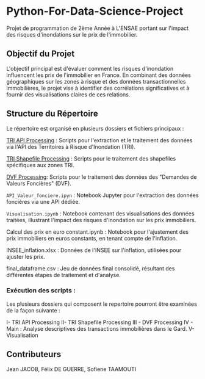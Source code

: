 # Python-For-Data-Science-Project
Projet de programmation de 2ème Année à L'ENSAE portant sur l'impact des risques d'inondations sur le prix de l'immobilier.

## Objectif du Projet
L'objectif principal est d'évaluer comment les risques d'inondation influencent les prix de l'immobilier en France. En combinant des données géographiques sur les zones à risque et des données transactionnelles immobilières, le projet vise à identifier des corrélations significatives et à fournir des visualisations claires de ces relations.

## Structure du Répertoire
Le répertoire est organisé en plusieurs dossiers et fichiers principaux :

[TRI API Processing](https://github.com/Jeanjacob20/Python-For-Data-Science-Project/tree/main/TRI%20API%20Processing%20) : Scripts pour l'extraction et le traitement des données via l'API des Territoires à Risque d'Inondation (TRI).

[TRI Shapefile Processing](https://github.com/Jeanjacob20/Python-For-Data-Science-Project/tree/main/TRI%20Shapefile%20Processing) : Scripts pour le traitement des shapefiles spécifiques aux zones TRI.

[DVF Processing]([https://github.com/Jeanjacob20/Python-For-Data-Science-Project/tree/main/TRI%20API%20Processing%20](https://github.com/Jeanjacob20/Python-For-Data-Science-Project/tree/main/DVF%20Processing)): Scripts pour le traitement des données des "Demandes de Valeurs Foncières" (DVF).

`API_Valeur_fonciere.ipyn` : Notebook Jupyter pour l'extraction des données foncières via une API dédiée.

`Visualisation.ipynb` : Notebook contenant des visualisations des données traitées, illustrant l'impact des risques d'inondation sur les prix immobiliers.


Calcul des prix en euro constant.ipynb : Notebook pour l'ajustement des prix immobiliers en euros constants, en tenant compte de l'inflation.

INSEE_inflation.xlsx : Données de l'INSEE sur l'inflation, utilisées pour ajuster les prix.

final_dataframe.csv : Jeu de données final consolidé, résultant des différentes étapes de traitement et d'analyse.

### Exécution des scripts : 
Les plusieurs dossiers qui composent le repertoire pourront être examinées de la façon suivante : 

I- TRI API Processing
II- TRI Shapefile Processing
III - DVF Processing
IV - Main : Analyse descriptives des transactions immobilières dans le Gard.
V- Visualisation

## Contributeurs
Jean JACOB,
Félix DE GUERRE,
Sofiene TAAMOUTI
